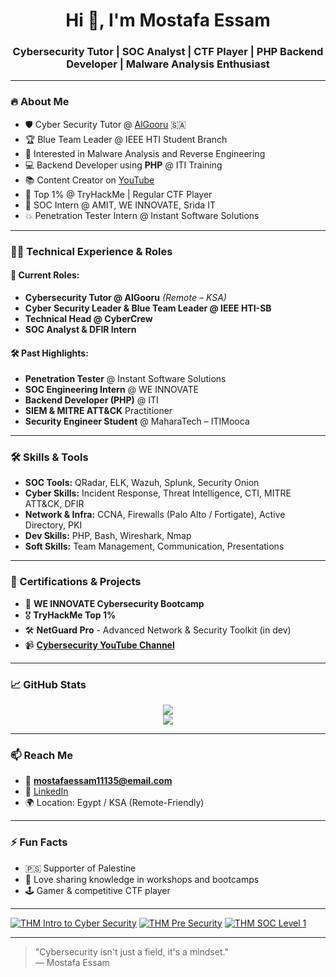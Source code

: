 <h1 align="center">Hi 👋, I'm Mostafa Essam</h1>
<h3 align="center">Cybersecurity Tutor | SOC Analyst | CTF Player | PHP Backend Developer | Malware Analysis Enthusiast</h3>

---

### 🔥 About Me

- 🛡️ Cyber Security Tutor @ [AlGooru](https://algooru.com) 🇸🇦
- 🏆 Blue Team Leader @ IEEE HTI Student Branch
- 🧠 Interested in Malware Analysis and Reverse Engineering
- 💻 Backend Developer using **PHP** @ ITI Training
- 📚 Content Creator on [YouTube](https://www.youtube.com/@mostaff3663/videos)
- 🎯 Top 1% @ TryHackMe | Regular CTF Player
- 📡 SOC Intern @ AMIT, WE INNOVATE, Srida IT
- 💥 Penetration Tester Intern @ Instant Software Solutions

---

### 👨‍💻 Technical Experience & Roles

#### 🧪 Current Roles:
- **Cybersecurity Tutor @ AlGooru** *(Remote – KSA)*
- **Cyber Security Leader & Blue Team Leader @ IEEE HTI-SB**
- **Technical Head @ CyberCrew**
- **SOC Analyst & DFIR Intern**

#### 🛠️ Past Highlights:
- **Penetration Tester** @ Instant Software Solutions
- **SOC Engineering Intern** @ WE INNOVATE
- **Backend Developer (PHP)** @ ITI
- **SIEM & MITRE ATT&CK** Practitioner
- **Security Engineer Student** @ MaharaTech – ITIMooca

---

### 🛠️ Skills & Tools

- **SOC Tools:** QRadar, ELK, Wazuh, Splunk, Security Onion  
- **Cyber Skills:** Incident Response, Threat Intelligence, CTI, MITRE ATT&CK, DFIR  
- **Network & Infra:** CCNA, Firewalls (Palo Alto / Fortigate), Active Directory, PKI  
- **Dev Skills:** PHP, Bash, Wireshark, Nmap  
- **Soft Skills:** Team Management, Communication, Presentations  

---

### 🎯 Certifications & Projects

- 🏅 **WE INNOVATE Cybersecurity Bootcamp**
- 🎖️ **TryHackMe Top 1%**
- 🛠️ **NetGuard Pro** - Advanced Network & Security Toolkit (in dev)
- 📹 [**Cybersecurity YouTube Channel**](https://www.youtube.com/@mostaff3663/videos)

---

### 📈 GitHub Stats

<p align="center">
  <img src="https://github-readme-stats.vercel.app/api?username=0xMOSTA-FU&show_icons=true&theme=radical" />
  <br>
  <img src="https://github-readme-streak-stats.herokuapp.com/?user=0xMOSTA-FU&theme=radical" />
</p>

---

### 📫 Reach Me

- 📧 **mostafaessam11135@email.com**  
- 💼 [LinkedIn](https://www.linkedin.com/in/mostafa-essam-mosta-38a763257/)  
- 🌍 Location: Egypt / KSA (Remote-Friendly)

---

### ⚡ Fun Facts

- 🇵🇸 Supporter of Palestine
- 🎤 Love sharing knowledge in workshops and bootcamps
- 🕹️ Gamer & competitive CTF player

---
[![THM Intro to Cyber Security](https://img.shields.io/badge/Intro%20to%20Cyber%20Security-88CC14?logo=tryhackme&logoColor=white)](https://tryhackme-certificates.s3-eu-west-1.amazonaws.com/THM-Y8OSU58WFX.png)
[![THM Pre Security](https://img.shields.io/badge/Pre%20Security-88CC14?logo=tryhackme&logoColor=white)](https://tryhackme-certificates.s3-eu-west-1.amazonaws.com/THM-KMB2V4BNQ7.png)
[![THM SOC Level 1](https://img.shields.io/badge/SOC%20Level%201-88CC14?logo=tryhackme&logoColor=white)](https://tryhackme-certificates.s3-eu-west-1.amazonaws.com/THM-3SQBPBNHY6.png)

---

> "Cybersecurity isn't just a field, it's a mindset."  
> — Mostafa Essam
